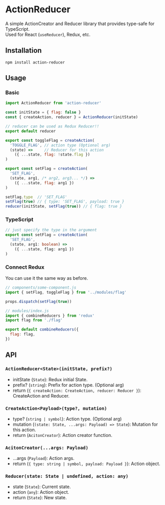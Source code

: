 # ActionReducer

A simple ActionCreator and Reducer library that provides type-safe for TypeScript.  
Used for React (`useReducer`), Redux, etc.


## Installation

```
npm install action-reducer
```


## Usage

### Basic

```js
import ActionReducer from 'action-reducer'

const initState = { flag: false }
const { createAction, reducer } = ActionReducer(initState)

// reducer can be used as Redux Reducer!!
export default reducer

export const toggleFlag = createAction(
  'TOGGLE_FLAG', // action type (Optional arg)
  (state) =>     // Reducer for this action
    ({ ...state, flag: !state.flag })
)

export const setFlag = createAction(
  'SET_FLAG',
  (state, arg1, /* arg2, arg3... */) =>
    ({ ...state, flag: arg1 })
)

setFlag.type  // 'SET_FLAG'
setFlag(true) // { type: 'SET_FLAG', payload: true }
reducer(initState, setFlag(true)) // { flag: true }
```

### TypeScript

```ts
// just specify the type in the argument
export const setFlag = createAction(
  'SET_FLAG',
  (state, arg1: boolean) =>
    ({ ...state, flag: arg1 })
)
```

### Connect Redux

You can use it the same way as before.

```js
// components/some-component.js
import { setFlag, toggleFlag } from '../modules/flag'

props.dispatch(setFlag(true))
```

```js
// modules/index.js
import { combineReducers } from 'redux'
import flag from './flag'

export default combineReducers({
  flag: flag,
})
```

## API

### `ActionReducer<State>(initState, prefix?)`

- initState (`State`): Redux initial State.
- prefix? (`string`): Prefix for action type. (Optional arg)
- return (`{ createAction: CreateAction, reducer: Reducer }`): CreateAction and Reducer.

### `CreateAction<Payload>(type?, mutation)`

- type? (`string | symbol`): Action type. (Optional arg)
- mutation (`(state: State, ...args: Payload) => State`): Mutation for this action.
- return (`AcitonCreator`): Action creator function.

### `AcitonCreator(...args: Payload)`

- ...args (`Payload`): Action args.
- return (`{ type: string | symbol, payload: Payload }`): Action object.

### `Reducer(state: State | undefined, action: any)`

- state (`State`): Current state.
- action (`any`): Action object.
- return (`State`): New state.
